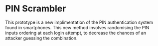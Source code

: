 
# PIN Scrambler

This prototype is a new implimentation of the PIN authentication system found in smartphones. This new method involves randomising the PIN inputs ordering at each login attempt, to decrease the chances of an attacker guessing the combination.
